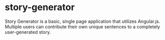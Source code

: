 # story-generator
Story Generator is a basic, single page application that utilizes Angular.js. Multiple users can contribute their own unique sentences to a completely user-generated story.

